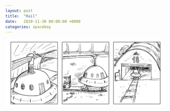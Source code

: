 ```yaml
---
layout: post
title:  "Rail"
date:   2020-11-30 00:00:00 +0000
categories: spaceboy
---
```


![Rail](spaceboy/16%20-%20rail.png)

